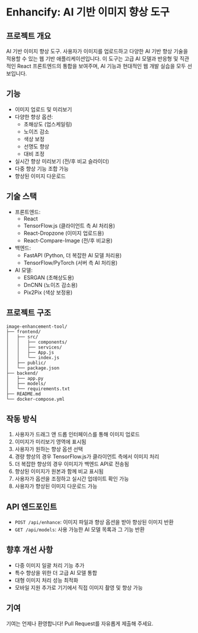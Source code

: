 # Enhancify: AI 기반 이미지 향상 도구

## 프로젝트 개요

AI 기반 이미지 향상 도구.
사용자가 이미지를 업로드하고 다양한 AI 기반 향상 기술을 적용할 수 있는 웹 기반 애플리케이션입니다. 이 도구는 고급 AI 모델과 반응형 및 직관적인 React 프론트엔드의 통합을 보여주며, AI 기능과 현대적인 웹 개발 실습을 모두 선보입니다.

## 기능

- 이미지 업로드 및 미리보기
- 다양한 향상 옵션:
  - 초해상도 (업스케일링)
  - 노이즈 감소
  - 색상 보정
  - 선명도 향상
  - 대비 조정
- 실시간 향상 미리보기 (전/후 비교 슬라이더)
- 다중 향상 기능 조합 가능
- 향상된 이미지 다운로드

## 기술 스택

- 프론트엔드:
  - React
  - TensorFlow.js (클라이언트 측 AI 처리용)
  - React-Dropzone (이미지 업로드용)
  - React-Compare-Image (전/후 비교용)
- 백엔드:
  - FastAPI (Python, 더 복잡한 AI 모델 처리용)
  - TensorFlow/PyTorch (서버 측 AI 처리용)
- AI 모델:
  - ESRGAN (초해상도용)
  - DnCNN (노이즈 감소용)
  - Pix2Pix (색상 보정용)

## 프로젝트 구조

```text
image-enhancement-tool/
├── frontend/
│   ├── src/
│   │   ├── components/
│   │   ├── services/
│   │   ├── App.js
│   │   └── index.js
│   ├── public/
│   └── package.json
├── backend/
│   ├── app.py
│   ├── models/
│   └── requirements.txt
├── README.md
└── docker-compose.yml
```

## 작동 방식

1. 사용자가 드래그 앤 드롭 인터페이스를 통해 이미지 업로드
2. 이미지가 미리보기 영역에 표시됨
3. 사용자가 원하는 향상 옵션 선택
4. 경량 향상의 경우 TensorFlow.js가 클라이언트 측에서 이미지 처리
5. 더 복잡한 향상의 경우 이미지가 백엔드 API로 전송됨
6. 향상된 이미지가 원본과 함께 비교 표시됨
7. 사용자가 옵션을 조정하고 실시간 업데이트 확인 가능
8. 사용자가 향상된 이미지 다운로드 가능

## API 엔드포인트

- `POST /api/enhance`: 이미지 파일과 향상 옵션을 받아 향상된 이미지 반환
- `GET /api/models`: 사용 가능한 AI 모델 목록과 그 기능 반환

## 향후 개선 사항

- 다중 이미지 일괄 처리 기능 추가
- 특수 향상을 위한 더 고급 AI 모델 통합
- 대형 이미지 처리 성능 최적화
- 모바일 지원 추가로 기기에서 직접 이미지 촬영 및 향상 가능

## 기여

기여는 언제나 환영합니다! Pull Request를 자유롭게 제출해 주세요.
